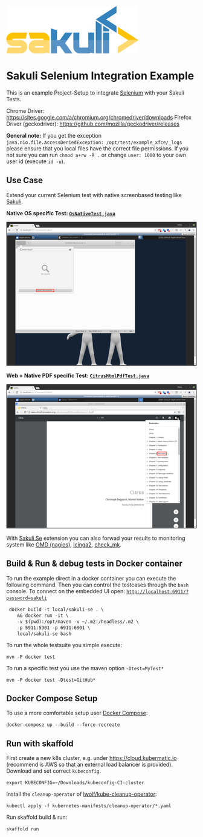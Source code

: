 ![sakuli-logo](https://github.com/ConSol/sakuli/raw/master/docs/images/sakuli_logo_small.png)
# Sakuli Selenium Integration Example

This is an example Project-Setup to integrate [Selenium](https://www.selenium.org) with your Sakuli Tests.

Chrome Driver: https://sites.google.com/a/chromium.org/chromedriver/downloads
Firefox Driver (geckodriver): https://github.com/mozilla/geckodriver/releases

**General note:** If you get the exception `java.nio.file.AccessDeniedException: /opt/test/example_xfce/_logs` please ensure that you local files have the correct file permissions. If you not sure you can run `chmod a+rw -R .` or change `user: 1000` to your own user id (execute `id -u`).

## Use Case

Extend your current Selenium test with native screenbased testing like [Sakuli](http://consol.github.io/sakuli/latest/index.html#concept).
 
 **Native OS specific Test: [`OsNativeTest.java`](./src/test/java/org/sakuli/example/uiOnly/OsNativeTest.java)**
 
 ![selenium test native app](.pics/native_test.png) 
 
 **Web + Native PDF specific Test: [`CitrusHtmlPdfTest.java`](./src/test/java/org/sakuli/example/citrus/CitrusHtmlPdfTest.java)**
 
 ![selenium test citrus HTML and PDF](.pics/citrs_pdf.png)
 
 With [Sakuli Se](http://consol.github.io/sakuli/latest/index.html#sakuli-se) extension you can also forwad your results to monitoring system like [OMD (nagios)](http://consol.github.io/sakuli/latest/index.html#omd-gearman), [Icinga2](http://consol.github.io/sakuli/latest/index.html#icinga2-integration), [check_mk](http://consol.github.io/sakuli/latest/index.html#check_mk).

## Build & Run & debug tests in Docker container

To run the example direct in a docker container you can execute the following command. Then you can control the testcases through the `bash` console. To connect on the embedded UI open: [`http://localhost:6911/?password=sakuli`](http://localhost:6911/?password=sakuli) 

     docker build -t local/sakuli-se . \
        && docker run -it \
        -v $(pwd):/opt/maven -v ~/.m2:/headless/.m2 \
        -p 5911:5901 -p 6911:6901 \
        local/sakuli-se bash

To run the whole testsuite you simple execute:

    mvn -P docker test

To run a specific test you use the maven option `-Dtest=MyTest*`

    mvn -P docker test -Dtest=GitHub*
    
## Docker Compose Setup

To use a more comfortable setup user [Docker Compose]():

    docker-compose up --build --force-recreate
    
## Run with skaffold

First create a new k8s cluster, e.g. under https://cloud.kubermatic.io (recommend is AWS so that an external load balancer is provided). Download and set correct `kubeconfig`.

    export KUBECONFIG=~/Downloads/kubeconfig-CI-cluster 
    
Install the `cleanup-operator` of [lwolf/kube-cleanup-operator](https://github.com/lwolf/kube-cleanup-operator):

    kubectl apply -f kubernetes-manifests/cleanup-operator/*.yaml

Run skaffold build & run:

    skaffold run